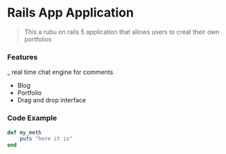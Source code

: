 # Rails App Application

> This a rubu on rails 5 application that allows users to creat their own portfolios

### Features

_ real time chat engine for comments
- Blog 
- Portfolio
- Drag and drop interface

### Code Example

```ruby
def my_meth
    puts "here it is"
end
```
